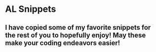 # AL Snippets

## I have copied some of my favorite snippets for the rest of you to hopefully enjoy! May these make your coding endeavors easier! 
